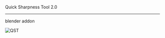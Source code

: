Quick Sharpness Tool 2.0
_________________________________
blender addon


![QST](https://user-images.githubusercontent.com/124485867/223385664-b8b578fc-8455-46ec-9e51-909937cd4e6d.png)
